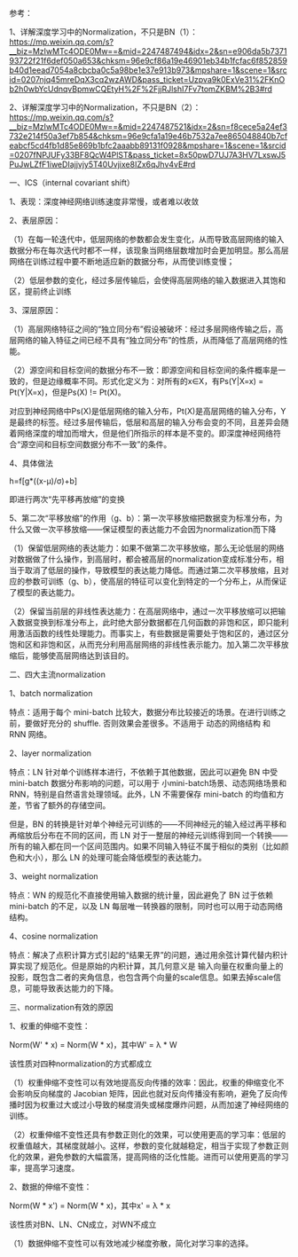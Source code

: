 参考：

1、详解深度学习中的Normalization，不只是BN（1）：https://mp.weixin.qq.com/s?__biz=MzIwMTc4ODE0Mw==&mid=2247487494&idx=2&sn=e906da5b737193722f21f6def050a653&chksm=96e9cf86a19e46901eb34b1fcfac6f852859b40d1eead7054a8cbcba0c5a98be1e37e913b973&mpshare=1&scene=1&srcid=0207njq45mreDqX3cq2wzAWD&pass_ticket=Uzpva9k0ExVe31%2FKnOb2h0wbYcUdnqvBpmwCQEtyH%2F%2FjjRJlshI7Fv7tomZKBM%2B3#rd

2、详解深度学习中的Normalization，不只是BN（2）：https://mp.weixin.qq.com/s?__biz=MzIwMTc4ODE0Mw==&mid=2247487521&idx=2&sn=f8cece5a24ef3732e214f50a3ef7b854&chksm=96e9cfa1a19e46b7532a7ee865048840b7cfeabcf5cd4fb1d85e869b1bfc2aaabb89131f0928&mpshare=1&scene=1&srcid=0207fNPJUFy33BF8QcW4PlST&pass_ticket=8x50pwD7UJ7A3HV7LxswJ5PuJwLZfF1iweDIajjvjy5T40Uvjixe8IZx6qJhv4vE#rd



一、ICS（internal covariant shift）

1、表现：深度神经网络训练速度非常慢，或者难以收敛

2、表层原因：

（1）在每一轮迭代中，低层网络的参数都会发生变化，从而导致高层网络的输入数据分布在每次迭代时都不一样，该现象当网络层数增加时会更加明显。那么高层网络在训练过程中要不断地适应新的数据分布，从而使训练变慢；

（2）低层参数的变化，经过多层传输后，会使得高层网络的输入数据进入其饱和区，提前终止训练

3、深层原因：

（1）高层网络特征之间的“独立同分布”假设被破坏：经过多层网络传输之后，高层网络的输入特征之间已经不具有“独立同分布”的性质，从而降低了高层网络的性能。

（2）源空间和目标空间的数据分布不一致：即源空间和目标空间的条件概率是一致的，但是边缘概率不同。形式化定义为：对所有的x∈X，有Ps(Y|X=x) = Pt(Y|X=x)，但是Ps(X) != Pt(X)。

对应到神经网络中Ps(X)是低层网络的输入分布，Pt(X)是高层网络的输入分布，Y是最终的标签。经过多层传输后，低层和高层的输入分布会变的不同，且差异会随着网络深度的增加而增大，但是他们所指示的样本是不变的。即深度神经网络符合“源空间和目标空间数据分布不一致”的条件。

4、具体做法

h=f[g*((x-μ)/σ)+b]

即进行两次“先平移再放缩”的变换

5、第二次“平移放缩”的作用（g、b）：第一次平移放缩把数据变为标准分布，为什么又做一次平移放缩——保证模型的表达能力不会因为normalization而下降

（1）保留低层网络的表达能力：如果不做第二次平移放缩，那么无论低层的网络对数据做了什么操作，到高层时，都会被高层的normalization变成标准分布，相当于取消了低层的操作，导致模型的表达能力降低。而通过第二次平移放缩，且对应的参数可训练（g、b），使高层的特征可以变化到特定的一个分布上，从而保证了模型的表达能力。

（2）保留当前层的非线性表达能力：在高层网络中，通过一次平移放缩可以把输入数据变换到标准分布上，此时绝大部分数据都在几何函数的非饱和区，即只能利用激活函数的线性处理能力。而事实上，有些数据是需要处于饱和区的，通过区分饱和区和非饱和区，从而充分利用高层网络的非线性表示能力。加入第二次平移放缩后，能够使高层网络达到该目的。



二、四大主流normalization

1、batch normalization

特点：适用于每个 mini-batch 比较大，数据分布比较接近的场景。在进行训练之前，要做好充分的 shuffle. 否则效果会差很多。不适用于 动态的网络结构 和 RNN 网络。

2、layer normalization

特点：LN 针对单个训练样本进行，不依赖于其他数据，因此可以避免 BN 中受 mini-batch 数据分布影响的问题，可以用于 小mini-batch场景、动态网络场景和 RNN，特别是自然语言处理领域。此外，LN 不需要保存 mini-batch 的均值和方差，节省了额外的存储空间。

但是，BN 的转换是针对单个神经元可训练的——不同神经元的输入经过再平移和再缩放后分布在不同的区间，而 LN 对于一整层的神经元训练得到同一个转换——所有的输入都在同一个区间范围内。如果不同输入特征不属于相似的类别（比如颜色和大小），那么 LN 的处理可能会降低模型的表达能力。

3、weight normalization

特点：WN 的规范化不直接使用输入数据的统计量，因此避免了 BN 过于依赖 mini-batch 的不足，以及 LN 每层唯一转换器的限制，同时也可以用于动态网络结构。

4、cosine normalization

特点：解决了点积计算方式引起的“结果无界”的问题，通过用余弦计算代替内积计算实现了规范化。但是原始的内积计算，其几何意义是 输入向量在权重向量上的投影，既包含二者的夹角信息，也包含两个向量的scale信息。如果去掉scale信息，可能导致表达能力的下降。



三、normalization有效的原因

1、权重的伸缩不变性：

Norm(W' * x) = Norm(W * x)，其中W' = λ * W

该性质对四种normalization的方式都成立

（1）权重伸缩不变性可以有效地提高反向传播的效率：因此，权重的伸缩变化不会影响反向梯度的 Jacobian 矩阵，因此也就对反向传播没有影响，避免了反向传播时因为权重过大或过小导致的梯度消失或梯度爆炸问题，从而加速了神经网络的训练。

（2）权重伸缩不变性还具有参数正则化的效果，可以使用更高的学习率：低层的权重值越大，其梯度就越小。这样，参数的变化就越稳定，相当于实现了参数正则化的效果，避免参数的大幅震荡，提高网络的泛化性能。进而可以使用更高的学习率，提高学习速度。

2、数据的伸缩不变性：

Norm(W * x') = Norm(W * x)，其中x' = λ * x

该性质对BN、LN、CN成立，对WN不成立

（1）数据伸缩不变性可以有效地减少梯度弥散，简化对学习率的选择。





